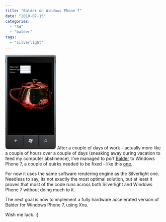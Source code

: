 ```yaml
---
title: "Balder on Windows Phone 7"
date: "2010-07-15"
categories: 
  - "3d"
  - "balder"
tags: 
  - "silverlight"
---
```


[![BalderOnWP7](images/BalderOnWP7-161x300.png)](http://localhost:8080/wp-content/2010/07/BalderOnWP7.png) After a couple of days of work - actually more like a couple of hours over a couple of days (sneaking away during vacation to feed my computer abstinence), I've managed to port [Balder](http://balder.codeplex.com) to Windows Phone 7, a couple of quirks needed to be fixed - like this [one](/post/2010/07/15/Dynamically-discovering-assemblies-and-types-on-Windows-Phone-7.aspx).

For now it uses the same software rendering engine as the Silverlight one. Needless to say, its not exactly the most optimal solution, but at least it proves that most of the code runs across both Silverlight and Windows Phone 7 without doing much to it.

The next goal is now to implement a fully hardware accelerated version of Balder for Windows Phone 7, using Xna.

Wish me luck. :)
